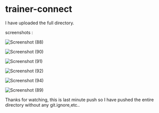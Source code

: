 # trainer-connect

I have uploaded the full directory.

screenshots :

![Screenshot (88)](https://user-images.githubusercontent.com/82433820/213765416-6c23f583-b6e5-4a20-9e7d-8ac15fe7f942.png)


![Screenshot (90)](https://user-images.githubusercontent.com/82433820/213765509-94f9047e-7263-4b84-9016-808fc88421c8.png)


![Screenshot (91)](https://user-images.githubusercontent.com/82433820/213765532-53185876-c52b-47b4-b0fb-bbfa2a1c8d6e.png)


![Screenshot (92)](https://user-images.githubusercontent.com/82433820/213765556-fc7433e3-0b48-4f60-8783-20082a1a82fe.png)


![Screenshot (94)](https://user-images.githubusercontent.com/82433820/213765595-147f3dea-8bcd-46e3-bfc4-df33e0010740.png)


![Screenshot (89)](https://user-images.githubusercontent.com/82433820/213765621-c2558a47-6eeb-47c7-b0e3-791d15db3d2e.png)


Thanks for watching,
this is last minute push so I have pushed the entire directory without any git.ignore,etc..
